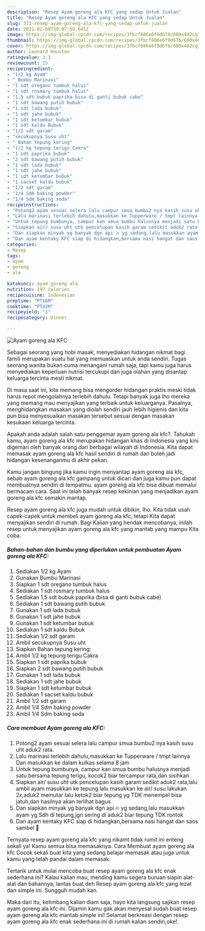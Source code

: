 ```yaml
---
description: "Resep Ayam goreng ala KFC yang sedap Untuk Jualan"
title: "Resep Ayam goreng ala KFC yang sedap Untuk Jualan"
slug: 373-resep-ayam-goreng-ala-kfc-yang-sedap-untuk-jualan
date: 2021-02-08T19:07:58.641Z
image: https://img-global.cpcdn.com/recipes/3fbcf886e6f9d676/680x482cq70/ayam-goreng-ala-kfc-foto-resep-utama.jpg
thumbnail: https://img-global.cpcdn.com/recipes/3fbcf886e6f9d676/680x482cq70/ayam-goreng-ala-kfc-foto-resep-utama.jpg
cover: https://img-global.cpcdn.com/recipes/3fbcf886e6f9d676/680x482cq70/ayam-goreng-ala-kfc-foto-resep-utama.jpg
author: Leonard Houston
ratingvalue: 3.3
reviewcount: 15
recipeingredient:
- "1/2 kg Ayam"
- " Bumbu Marinasi"
- "1 sdt oregano tumbuk halus"
- "1 sdt rosmary tumbuk halus"
- "1,5 sdt bubuk paprika bisa di ganti bubuk cabe"
- "1 sdt bawang putih bubuk"
- "1 sdt lada bubuk"
- "1 sdt jahe bubuk"
- "1 sdt ketumbar bubuk"
- "1 sdt kaldu Bubuk"
- "1/2 sdt garam"
- "secukupnya Susu uht"
- " Bahan tepung kering"
- "1/2 kg tepung terigu Cakra"
- "1 sdt paprika bubuk"
- "2 sdt bawang putih bubuk"
- "1 sdt lada bubuk"
- "1 sdt jahe bubuk"
- "1 sdt ketumbar bubuk"
- "1 sacset kaldu bubuk"
- "1/2 sdt garam"
- "1/4 Sdm baking powder"
- "1/4 Sdm baking soda"
recipeinstructions:
- "Potong2 ayam sesuai selera lalu campur smua bumbu2 nya kasih susu uht aduk2 rata."
- "Lalu marinasi terlebih dahulu,masukkan ke Tupperware / tmpt lainnya Dan masukkan ke dalam kulkas selama 8 jam"
- "Untuk tepung bumbunya, campur kan smua bumbu halusnya menjadi satu bersama tepung terigu, kocok2 biar tercampur rata,dan sisihkan"
- "Siapkan air/ susu uht utk pencelupan kasih garam sedikit aduk2 rata,lalu ambil ayam masukkan ke tepung lalu masukkan ke air/ susu lakukan 2x,aduk2 memutar lalu ketok2 biar tepung yg TDK menempel bisa jatuh,dan hasilnya akan terlihat bagus"
- "Dan siapkan minyak yg banyak dgn api 🔥 yg sedang,lalu masukkan ayam yg Sdh di tepung,jgn sering di aduk2 biar tepung TDK rontok"
- "Dan ayam kentaky KFC siap di hidangkan,bersama nasi hangat dan saos sambel 🤗"
categories:
- Resep
tags:
- ayam
- goreng
- ala

katakunci: ayam goreng ala 
nutrition: 197 calories
recipecuisine: Indonesian
preptime: "PT16M"
cooktime: "PT42M"
recipeyield: "1"
recipecategory: Dinner

---
```



![Ayam goreng ala KFC](https://img-global.cpcdn.com/recipes/3fbcf886e6f9d676/680x482cq70/ayam-goreng-ala-kfc-foto-resep-utama.jpg)

Sebagai seorang yang hobi masak, menyediakan hidangan nikmat bagi famili merupakan suatu hal yang memuaskan untuk anda sendiri. Tugas seorang  wanita bukan cuma menangani rumah saja, tapi kamu juga harus menyediakan keperluan nutrisi tercukupi dan juga olahan yang disantap keluarga tercinta mesti nikmat.

Di masa  saat ini, kita memang bisa mengorder hidangan praktis meski tidak harus repot mengolahnya terlebih dahulu. Tetapi banyak juga lho mereka yang memang mau menyajikan yang terbaik untuk keluarganya. Pasalnya, menghidangkan masakan yang diolah sendiri jauh lebih higienis dan kita pun bisa menyesuaikan masakan tersebut sesuai dengan masakan kesukaan keluarga tercinta. 



Apakah anda adalah salah satu penggemar ayam goreng ala kfc?. Tahukah kamu, ayam goreng ala kfc merupakan hidangan khas di Indonesia yang kini digemari oleh banyak orang dari berbagai wilayah di Indonesia. Kita dapat memasak ayam goreng ala kfc hasil sendiri di rumah dan boleh jadi hidangan kesenanganmu di akhir pekan.

Kamu jangan bingung jika kamu ingin menyantap ayam goreng ala kfc, sebab ayam goreng ala kfc gampang untuk dicari dan juga kamu pun dapat membuatnya sendiri di tempatmu. ayam goreng ala kfc bisa dibuat memalui bermacam cara. Saat ini telah banyak resep kekinian yang menjadikan ayam goreng ala kfc semakin mantap.

Resep ayam goreng ala kfc juga mudah untuk dibikin, lho. Kita tidak usah capek-capek untuk membeli ayam goreng ala kfc, tetapi Kita dapat menyajikan sendiri di rumah. Bagi Kalian yang hendak mencobanya, inilah resep untuk menyajikan ayam goreng ala kfc yang mantab yang mampu Kita coba.

<!--inarticleads1-->

##### Bahan-bahan dan bumbu yang diperlukan untuk pembuatan Ayam goreng ala KFC:

1. Sediakan 1/2 kg Ayam
1. Gunakan  Bumbu Marinasi
1. Siapkan 1 sdt oregano tumbuk halus
1. Sediakan 1 sdt rosmary tumbuk halus
1. Sediakan 1,5 sdt bubuk paprika (bisa di ganti bubuk cabe)
1. Sediakan 1 sdt bawang putih bubuk
1. Gunakan 1 sdt lada bubuk
1. Gunakan 1 sdt jahe bubuk
1. Gunakan 1 sdt ketumbar bubuk
1. Sediakan 1 sdt kaldu Bubuk
1. Sediakan 1/2 sdt garam
1. Ambil secukupnya Susu uht
1. Siapkan  Bahan tepung kering:
1. Ambil 1/2 kg tepung terigu Cakra
1. Siapkan 1 sdt paprika bubuk
1. Siapkan 2 sdt bawang putih bubuk
1. Gunakan 1 sdt lada bubuk
1. Sediakan 1 sdt jahe bubuk
1. Siapkan 1 sdt ketumbar bubuk
1. Sediakan 1 sacset kaldu bubuk
1. Ambil 1/2 sdt garam
1. Ambil 1/4 Sdm baking powder
1. Ambil 1/4 Sdm baking soda




<!--inarticleads2-->

##### Cara membuat Ayam goreng ala KFC:

1. Potong2 ayam sesuai selera lalu campur smua bumbu2 nya kasih susu uht aduk2 rata.
1. Lalu marinasi terlebih dahulu,masukkan ke Tupperware / tmpt lainnya Dan masukkan ke dalam kulkas selama 8 jam
1. Untuk tepung bumbunya, campur kan smua bumbu halusnya menjadi satu bersama tepung terigu, kocok2 biar tercampur rata,dan sisihkan
1. Siapkan air/ susu uht utk pencelupan kasih garam sedikit aduk2 rata,lalu ambil ayam masukkan ke tepung lalu masukkan ke air/ susu lakukan 2x,aduk2 memutar lalu ketok2 biar tepung yg TDK menempel bisa jatuh,dan hasilnya akan terlihat bagus
1. Dan siapkan minyak yg banyak dgn api 🔥 yg sedang,lalu masukkan ayam yg Sdh di tepung,jgn sering di aduk2 biar tepung TDK rontok
1. Dan ayam kentaky KFC siap di hidangkan,bersama nasi hangat dan saos sambel 🤗




Ternyata resep ayam goreng ala kfc yang nikamt tidak rumit ini enteng sekali ya! Kamu semua bisa memasaknya. Cara Membuat ayam goreng ala kfc Cocok sekali buat kita yang sedang belajar memasak atau juga untuk kamu yang telah pandai dalam memasak.

Tertarik untuk mulai mencoba buat resep ayam goreng ala kfc enak sederhana ini? Kalau kalian mau, mending kamu segera buruan siapin alat-alat dan bahannya, lantas buat deh Resep ayam goreng ala kfc yang lezat dan simple ini. Sungguh mudah kan. 

Maka dari itu, ketimbang kalian diam saja, hayo kita langsung sajikan resep ayam goreng ala kfc ini. Dijamin kamu gak akan menyesal sudah buat resep ayam goreng ala kfc mantab simple ini! Selamat berkreasi dengan resep ayam goreng ala kfc enak sederhana ini di rumah kalian sendiri,oke!.

